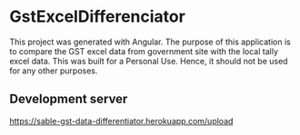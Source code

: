 # GstExcelDifferenciator

This project was generated with Angular.
The purpose of this application is to compare the GST excel data from government site with the local tally excel data. This was built for a Personal Use. Hence, it should not be used for any other purposes.

## Development server
https://sable-gst-data-differentiator.herokuapp.com/upload
